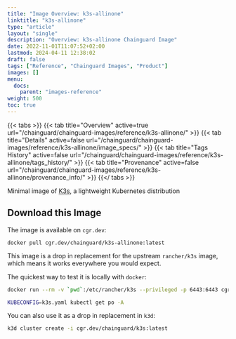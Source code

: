 ```yaml
---
title: "Image Overview: k3s-allinone"
linktitle: "k3s-allinone"
type: "article"
layout: "single"
description: "Overview: k3s-allinone Chainguard Image"
date: 2022-11-01T11:07:52+02:00
lastmod: 2024-04-11 12:38:02
draft: false
tags: ["Reference", "Chainguard Images", "Product"]
images: []
menu: 
  docs: 
    parent: "images-reference"
weight: 500
toc: true
---
```


{{< tabs >}}
{{< tab title="Overview" active=true url="/chainguard/chainguard-images/reference/k3s-allinone/" >}}
{{< tab title="Details" active=false url="/chainguard/chainguard-images/reference/k3s-allinone/image_specs/" >}}
{{< tab title="Tags History" active=false url="/chainguard/chainguard-images/reference/k3s-allinone/tags_history/" >}}
{{< tab title="Provenance" active=false url="/chainguard/chainguard-images/reference/k3s-allinone/provenance_info/" >}}
{{</ tabs >}}



<!--overview:start-->
Minimal image of [K3s](https://k3s.io/), a lightweight Kubernetes distribution
<!--overview:end-->

## Download this Image

The image is available on `cgr.dev`:

```
docker pull cgr.dev/chainguard/k3s-allinone:latest
```


<!--body:start-->
This image is a drop in replacement for the upstream `rancher/k3s` image, which means it works everywhere you would expect.

The quickest way to test it is locally with `docker`:

```bash
docker run --rm -v `pwd`:/etc/rancher/k3s --privileged -p 6443:6443 cgr.dev/chainguard/k3s:latest

KUBECONFIG=k3s.yaml kubectl get po -A
```

You can also use it as a drop in replacement in `k3d`:

```bash
k3d cluster create -i cgr.dev/chainguard/k3s:latest
```
<!--body:end-->

